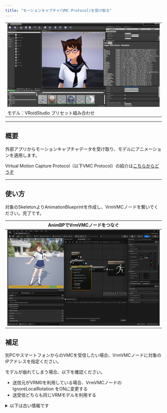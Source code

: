 ```yaml
---
title: "モーションキャプチャ(VMC Protocol)を受け取る"
---
```


||
|-|
|[![](./assets/images/small/08a_top.png)](../assets/images/08a_top.png)|
|モデル：VRoidStudio プリセット組み合わせ|

----

## 概要

外部アプリからモーションキャプチャデータを受け取り、モデルにアニメーションを適用します。

Virtual Motion Capture Protocol（以下VMC Protocol）の紹介は[こちらからどうぞ](https://protocol.vmc.info/)

----

## 使い方

対象のSkeletonよりAnimationBlueprintを作成し、VrmVMCノードを繋いでください。完了です。

|AnimBPでVrmVMCノードをつなぐ|
|-|
|[![](./assets/images/small/08a_anim.png)](../assets/images/small/08a_anim.png)|

## 補足

別PCやスマートフォンからのVMCを受信したい場合、VrmVMCノードに対象のIPアドレスを指定ください。

モデルが崩れてしまう場合、以下を確認ください。

  - 送信元がVRM0を利用している場合、VrmVMCノードのIgnoreLocalRotation をONに変更する
  - 送受信どちらも同じVRMモデルを利用する


<details>
  <summary>以下は古い情報です</summary>

##  ~~下準備&動作~~

動作にはEpic公式の`OSCプラグイン`が必要です。有効化し、エディタを再起動ください。

||
|-|
|[![](./assets/images/small/08a_plugin.png)](../assets/images/small/08a_plugin.png)|

サンプルマップ `VRM4U_VMC` を参照ください。
動作させる方法が3通りあります。

 - 方法その１．(オススメ)
   - BP_VrmReceiverにポート番号を指定、ServerListenボタンを押す。エディタモードのままアニメーションします。
 - 方法その２．
   - EUW_VMC を利用し、ServerListenボタンを押す。内部的には方法その１と同じ。
 - 方法その３．
   - BP_VrmReceiverにポート番号を指定、PlayInする。
 
|BP_VrmReceiverから起動|EUW_VMCから起動|
|-|-|
|[![](./assets/images/small/08a_server.png)](../assets/images/small/08a_server.png)|[![](./assets/images/small/08a_wbp.png)](../assets/images/small/08a_wbp.png)|


### ~~EUW_VMC 解説~~

`EUW_VMC` を右クリックより起動します。
正しく受信できた場合は、図のようにWidgetにログが表示されます。
全ての受信データを確認したい場合は、Widgetより `RawData` をOnにしてください。

|||
|-|-|
|[![](./assets/images/small/08a_wbp3.png)](../assets/images/small/08a_wbp3.png)|[![](./assets/images/small/08a_wbp2.png)](../assets/images/small/08a_wbp2.png)|

Widgetにポート番号が表示されない場合は、OSCプラグインを有効化してください。
{: .notice--info}

EUB_VMCTick について警告が出る場合は、EUB_VMCTickをレベル上に配置ください。
{: .notice--info}

### ~~AnimBPの解説~~

動かす対象モデルでAnimBPを作成し、アニムグラフにVrmModifyBoneListノードを追加します。

ノードには、以下の2つのデータをセットします。
 - VRM4U_AnimationSubsystemのデータ。受信した骨情報です。
 - インポート時に生成されたMetaデータ。モデルのHumanoid骨名リストです。

||
|-|
|[![](./assets/images/small/08a_node.png)](../assets/images/small/08a_node.png)|

----

## ~~詳細解説（UEの操作に慣れてる人向け）~~

### ~~OSCの受信データを見る （ブレンドシェイプ、トラッカー）~~

サンプルマップのAnimBPを参照ください。
VRM4U_AnimationSubsystem内にある、受信データから検索します。

- ブレンドシェイプを見たい場合
  - 文字列 `/VMC/Ext/Blend/Val:Blink` などで見つかります。

- トラッカーを見たい場合
  - 文字列 `/VMC/Ext/Tra/Pos:LeftHand` などで見つかります。

その他の受信データの詳細は、Widgetより `RawData` をOnにして確認ください

### ~~マップ上で直接プレビューする仕組み~~

OSCサーバの`EditorTick`を有効化しています。
これはEditorUtilityからのみアクセス可能なので、EUB_VMCTick というActorを経由しています。

また、SkeletalMeshの`Update Animation in Editor` をONにしています。

### ~~揺れ骨を適用する~~

揺れ骨を適用する場合は、AnimBlueprintに`VRMSpringBone`ノードも追加ください。
[揺れ骨の解説はこちら](../01_animation/)

### ~~複数の外部アプリからのデータ受信~~

レベルに各種Receiverをを複数配置し、ポート番号を設定ください。それぞれデータが受信されます。

データの参照には、`VRM4U_AnimationSubsystem`へのアクセス時に、「ポート番号指定」または「通し番号指定」を利用してください。
</details>